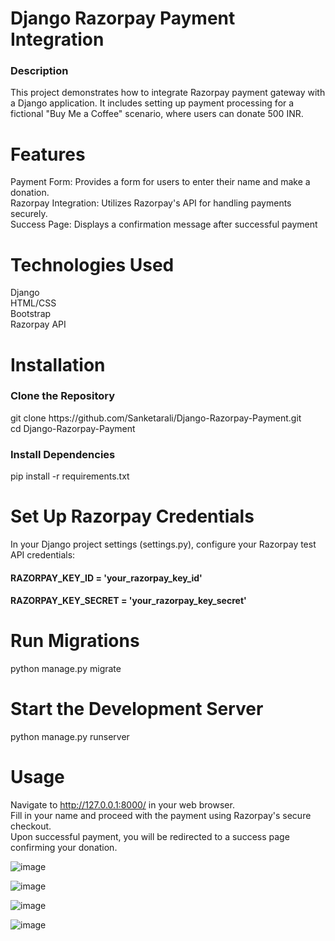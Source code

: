 # Django Razorpay Payment Integration
<h3>Description</h3>
This project demonstrates how to integrate Razorpay payment gateway with a Django application. It includes setting up payment processing for a fictional "Buy Me a Coffee" scenario, where users can donate 500 INR.

# Features
Payment Form: Provides a form for users to enter their name and make a donation.<br>
Razorpay Integration: Utilizes Razorpay's API for handling payments securely.<br>
Success Page: Displays a confirmation message after successful payment<br>

# Technologies Used
Django<br>
HTML/CSS<br>
Bootstrap<br>
Razorpay API<br>

# Installation
<h3>Clone the Repository</h3>
git clone https://github.com/Sanketarali/Django-Razorpay-Payment.git<br>
cd Django-Razorpay-Payment<br>

<h3>Install Dependencies</h3>
pip install -r requirements.txt

# Set Up Razorpay Credentials
In your Django project settings (settings.py), configure your Razorpay test API credentials:
<h4>RAZORPAY_KEY_ID = 'your_razorpay_key_id'</h4>
<h4>RAZORPAY_KEY_SECRET = 'your_razorpay_key_secret'</h4>

# Run Migrations
python manage.py migrate

# Start the Development Server
python manage.py runserver

# Usage
Navigate to http://127.0.0.1:8000/ in your web browser.<br>
Fill in your name and proceed with the payment using Razorpay's secure checkout.<br>
Upon successful payment, you will be redirected to a success page confirming your donation.<br>

![image](https://github.com/user-attachments/assets/bcbff083-bf00-4283-aff3-a9dbfb36ab32)

![image](https://github.com/user-attachments/assets/e329f703-9097-4c50-ba40-955e36299857)

![image](https://github.com/user-attachments/assets/fc0092f6-e0f1-41bc-adb6-561b97bdf1b8)

![image](https://github.com/user-attachments/assets/910c1443-7a2a-40bd-8718-5de499f5a2fc)




